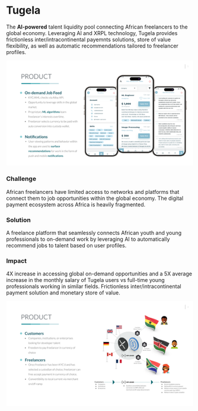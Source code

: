 # Tugela
The **AI-powered** talent liquidity pool connecting African freelancers to the global economy.  Leveraging AI and XRPL technology, Tugela provides frictionless inter/intracontinental payemnts solutions, store of value flexibility, as well as automatic recommendations tailored to freelancer profiles.

![On-demand Job Feed](https://github.com/j-blytix/Tugela/blob/main/literature/images/product_overview2.png)

### Challenge
African freelancers have limited access to networks and platforms that connect them to job opportunities within the global economy.  The digital payment ecosystem across Africa is heavily fragmented.

### Solution
A freelance platform that seamlessly connects African youth and young professionals to on-demand work by leveraging AI to automatically recommend jobs to talent based on user profiles.

### Impact
4X increase in accessing global on-demand opportunities and a 5X average increase in the monthly salary of Tugela users vs full-time young professionals working in similar fields.  Frictionless inter/intracontinental payment solution and monetary store of value.

![XRPL Reference Flow](https://github.com/j-blytix/Tugela/blob/main/literature/images/product_overview3.png)



